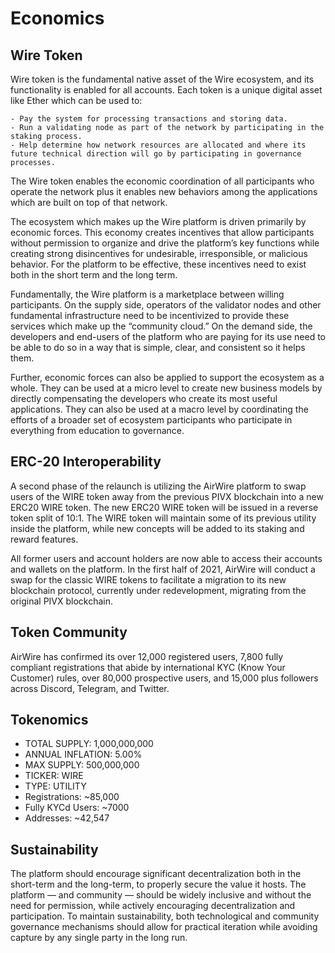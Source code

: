# Economics

## Wire Token 

Wire token is the fundamental native asset of the Wire ecosystem, and its functionality is enabled for all accounts. Each token is a unique digital asset like Ether which can be used to:

    - Pay the system for processing transactions and storing data.
    - Run a validating node as part of the network by participating in the staking process.
    - Help determine how network resources are allocated and where its future technical direction will go by participating in governance processes.

The Wire token enables the economic coordination of all participants who operate the network plus it enables new behaviors among the applications which are built on top of that network.

The ecosystem which makes up the Wire platform is driven primarily by economic forces. This economy creates incentives that allow participants without permission to organize and drive the platform’s key functions while creating strong disincentives for undesirable, irresponsible, or malicious behavior. For the platform to be effective, these incentives need to exist both in the short term and the long term.

Fundamentally, the Wire platform is a marketplace between willing participants.  On the supply side, operators of the validator nodes and other fundamental infrastructure need to be incentivized to provide these services which make up the “community cloud.”  On the demand side, the developers and end-users of the platform who are paying for its use need to be able to do so in a way that is simple, clear, and consistent so it helps them.

Further, economic forces can also be applied to support the ecosystem as a whole.  They can be used at a micro level to create new business models by directly compensating the developers who create its most useful applications. They can also be used at a macro level by coordinating the efforts of a broader set of ecosystem participants who participate in everything from education to governance.

## ERC-20 Interoperability

A second phase of the relaunch is utilizing the AirWire platform to swap users of the WIRE token away from the previous PIVX blockchain into a new ERC20 WIRE token. The new ERC20 WIRE token will be issued in a reverse token split of 10:1. The WIRE token will maintain some of its previous utility inside the platform, while new concepts will be added to its staking and reward features.

All former users and account holders are now able to access their accounts and wallets on the platform. In the first half of 2021, AirWire will conduct a swap for the classic WIRE tokens to facilitate a migration to its new blockchain protocol, currently under redevelopment, migrating from the original PIVX blockchain.

## Token Community

AirWire has confirmed its over 12,000 registered users, 7,800 fully compliant registrations that abide by international KYC (Know Your Customer) rules, over 80,000 prospective users, and 15,000 plus followers across Discord, Telegram, and Twitter.

## Tokenomics

- TOTAL SUPPLY: 1,000,000,000
- ANNUAL INFLATION: 5.00%
- MAX SUPPLY: 500,000,000
- TICKER: WIRE
- TYPE: UTILITY            
- Registrations: ~85,000
- Fully KYCd Users: ~7000
- Addresses: ~42,547

## Sustainability

The platform should encourage significant decentralization both in the short-term and the long-term, to properly secure the value it hosts. The platform — and community — should be widely inclusive and without the need for permission, while actively encouraging decentralization and participation. To maintain sustainability, both technological and community governance mechanisms should allow for practical iteration while avoiding capture by any single party in the long run.
